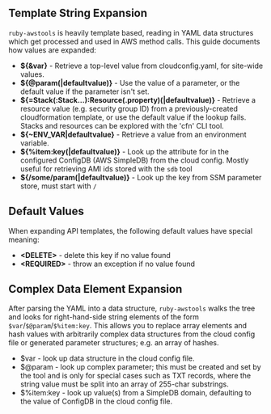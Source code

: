 ## Template String Expansion

`ruby-awstools` is heavily template based, reading in YAML data structures
which get processed and used in AWS method calls. This guide documents how
values are expanded:

* **${&var}** - Retrieve a top-level value from cloudconfig.yaml, for site-wide values.
* **${@param(|defaultvalue)}** - Use the value of a parameter, or the default value if the
  parameter isn't set.
* **${=Stack(:Stack...):Resource(.property)(|defaultvalue)}** - Retrieve a resource value (e.g. security group ID) from a previously-created cloudformation template, or use the default value if the lookup fails. Stacks and resources can be explored with the 'cfn' CLI tool.
* **${~ENV_VAR|defaultvalue}** - Retrieve a value from an environment variable.
* **${%item:key(|defaultvalue)}** - Look up the attribute <key> for <item> in the configured
  ConfigDB (AWS SimpleDB) from the cloud config. Mostly useful for retrieving
  AMI ids stored with the `sdb` tool
* **${/some/param(|defaultvalue)}** - Look up the key from SSM parameter store, must start with `/`

## Default Values

When expanding API templates, the following default values have special meaning:
* **\<DELETE\>** - delete this key if no value found
* **\<REQUIRED\>** - throw an exception if no value found

## Complex Data Element Expansion
After parsing the YAML into a data structure, `ruby-awstools` walks the
tree and looks for right-hand-side string elements of the form `$var`/`$@param`/`$%item:key`.
This allows you to replace array elements and hash values with arbitrarily
complex data structures from the cloud config file or generated parameter
structures; e.g. an array of hashes.

* $var - look up data structure in the cloud config file.
* $@param - look up complex parameter; this must be created and set by the
  tool and is only for special cases such as TXT records, where the string
  value must be split into an array of 255-char substrings.
* $%item:key - look up value(s) from a SimpleDB domain, defaulting to the
  value of ConfigDB in the cloud config file.